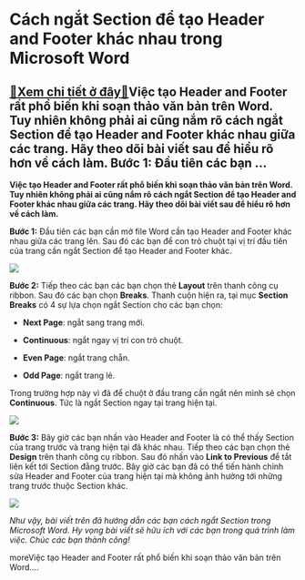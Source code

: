 Cách ngắt Section để tạo Header and Footer khác nhau trong Microsoft Word
=========================================================================

[:gift:Xem chi tiết ở đây:gift:](https://hddtvn.com/cach-ngat-section-de-tao-header-and-footer-khac-nhau-trong-microsoft-word/)Việc tạo Header and Footer rất phổ biến khi soạn thảo văn bản trên Word. Tuy nhiên không phải ai cũng nắm rõ cách ngắt Section để tạo Header and Footer khác nhau giữa các trang. Hãy theo dõi bài viết sau để hiểu rõ hơn về cách làm. Bước 1: Đầu tiên các bạn …
------------------------------------------------------------------------------------------------------------------------------------------------------------------------------------------------------------------------------------------------------------------

**Việc tạo Header and Footer rất phổ biến khi soạn thảo văn bản trên Word. Tuy nhiên không phải ai cũng nắm rõ cách ngắt Section để tạo Header and Footer khác nhau giữa các trang. Hãy theo dõi bài viết sau để hiểu rõ hơn về cách làm.**


**Bước 1:** Đầu tiên các bạn cần mở file Word cần tạo Header and Footer khác nhau giữa các trang lên. Sau đó các bạn để con trỏ chuột tại vị trí đầu tiên của trang cần ngắt Section để tạo Header and Footer khác.


![](https://hddtvn.com/wp-content/uploads/2021/01/rUAZx9u.png)


**Bước 2:** Tiếp theo các bạn các bạn chọn thẻ **Layout** trên thanh công cụ ribbon. Sau đó các bạn chọn **Breaks**. Thanh cuộn hiện ra, tại mục **Section Breaks** có 4 sự lựa chọn ngắt Section cho các bạn chọn:




* **Next Page**: ngắt sang trang mới.

* **Continuous**: ngắt ngay vị trí con trỏ chuột.

* **Even Page**: ngắt trang chẵn.

* **Odd Page**: ngắt trang lẻ.



Trong trường hợp này vì đã để chuột ở đầu trang cần ngắt nên mình sẽ chọn **Continuous**. Tức là ngắt Section ngay tại trang hiện tại.


![](https://hddtvn.com/wp-content/uploads/2021/01/hmmkENe.png)


**Bước 3:** Bây giờ các bạn nhấn vào Header and Footer là có thể thấy Section của trang trước và trang hiện tại đã khác nhau. Tiếp theo các bạn chọn thẻ **Design** trên thanh công cụ ribbon. Sau đó nhấn vào **Link to Previous** để tắt liên kết tới Section đằng trước. Bây giờ các bạn đã có thể tiến hành chỉnh sửa Header and Footer của trang hiện tại mà không ảnh hưởng tới những trang trước thuộc Section khác.


![](https://hddtvn.com/wp-content/uploads/2021/01/wobsaeS.png)


*Như vậy, bài viết trên đã hướng dẫn các bạn cách ngắt Section trong Microsoft Word. Hy vọng bài viết sẽ hữu ích với các bạn trong quá trình làm việc. Chúc các bạn thành công!*


moreViệc tạo Header and Footer rất phổ biến khi soạn thảo văn bản trên Word….

